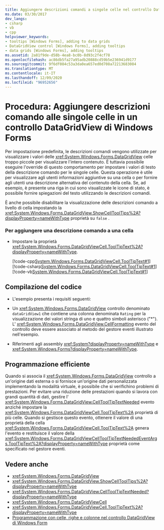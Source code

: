 ```yaml
---
title: Aggiungere descrizioni comandi a singole celle nel controllo DataGridView
ms.date: 03/30/2017
dev_langs:
- csharp
- vb
- cpp
helpviewer_keywords:
- tooltips [Windows Forms], adding to data grids
- DataGridView control [Windows Forms], adding tooltips
- data grids [Windows Forms], adding tooltips
ms.assetid: 2a81f9de-d58b-4ea8-bc0b-8d93c2f4cf78
ms.openlocfilehash: ac86db5fa27a95adb20888cd59b5e236941d9177
ms.sourcegitcommit: 9f6df084c53a3da0ea657ed0d708a72213683084
ms.translationtype: MT
ms.contentlocale: it-IT
ms.lasthandoff: 12/09/2020
ms.locfileid: "96952656"
---
```

# <a name="how-to-add-tooltips-to-individual-cells-in-a-windows-forms-datagridview-control"></a>Procedura: Aggiungere descrizioni comando alle singole celle in un controllo DataGridView di Windows Forms
Per impostazione predefinita, le descrizioni comandi vengono utilizzate per visualizzare i valori delle <xref:System.Windows.Forms.DataGridView> celle troppo piccole per visualizzare l'intero contenuto. È tuttavia possibile eseguire l'override di questo comportamento per impostare i valori di testo della descrizione comando per le singole celle. Questa operazione è utile per visualizzare agli utenti informazioni aggiuntive su una cella o per fornire agli utenti una descrizione alternativa del contenuto della cella. Se, ad esempio, è presente una riga in cui sono visualizzate le icone di stato, è possibile fornire spiegazioni del testo utilizzando le descrizioni comandi.  
  
 È anche possibile disabilitare la visualizzazione delle descrizioni comando a livello di cella impostando la <xref:System.Windows.Forms.DataGridView.ShowCellToolTips%2A?displayProperty=nameWithType> proprietà su `false` .  
  
### <a name="to-add-a-tooltip-to-a-cell"></a>Per aggiungere una descrizione comando a una cella  
  
- Impostare la proprietà <xref:System.Windows.Forms.DataGridViewCell.ToolTipText%2A?displayProperty=nameWithType>.  
  
     [!code-cpp[System.Windows.Forms.DataGridViewCell.ToolTipText#1](~/samples/snippets/cpp/VS_Snippets_Winforms/System.Windows.Forms.DataGridViewCell.ToolTipText/cpp/datagridviewcell.tooltiptext.cpp#1)]
     [!code-csharp[System.Windows.Forms.DataGridViewCell.ToolTipText#1](~/samples/snippets/csharp/VS_Snippets_Winforms/System.Windows.Forms.DataGridViewCell.ToolTipText/CS/datagridviewcell.tooltiptext.cs#1)]
     [!code-vb[System.Windows.Forms.DataGridViewCell.ToolTipText#1](~/samples/snippets/visualbasic/VS_Snippets_Winforms/System.Windows.Forms.DataGridViewCell.ToolTipText/VB/datagridviewcell.tooltiptext.vb#1)]  
  
## <a name="compiling-the-code"></a>Compilazione del codice  
  
- L'esempio presenta i requisiti seguenti:  
  
- Un <xref:System.Windows.Forms.DataGridView> controllo denominato `dataGridView1` che contiene una colonna denominata `Rating` per la visualizzazione dei valori stringa di uno e quattro simboli asterisco ("*"). L' <xref:System.Windows.Forms.DataGridView.CellFormatting> evento del controllo deve essere associato al metodo del gestore eventi illustrato nell'esempio.  
  
- Riferimenti agli assembly <xref:System?displayProperty=nameWithType> e <xref:System.Windows.Forms?displayProperty=nameWithType>.  
  
## <a name="robust-programming"></a>Programmazione efficiente  
 Quando si associa il <xref:System.Windows.Forms.DataGridView> controllo a un'origine dati esterna o si fornisce un'origine dati personalizzata implementando la modalità virtuale, è possibile che si verifichino problemi di prestazioni. Per evitare una riduzione delle prestazioni quando si lavora con grandi quantità di dati, gestire l' <xref:System.Windows.Forms.DataGridView.CellToolTipTextNeeded> evento anziché impostare la <xref:System.Windows.Forms.DataGridViewCell.ToolTipText%2A> proprietà di più celle. Quando si gestisce questo evento, ottenere il valore di una proprietà della cella <xref:System.Windows.Forms.DataGridViewCell.ToolTipText%2A> genera l'evento e restituisce il valore della <xref:System.Windows.Forms.DataGridViewCellToolTipTextNeededEventArgs.ToolTipText%2A?displayProperty=nameWithType> proprietà come specificato nel gestore eventi.  
  
## <a name="see-also"></a>Vedere anche

- <xref:System.Windows.Forms.DataGridView>
- <xref:System.Windows.Forms.DataGridView.ShowCellToolTips%2A?displayProperty=nameWithType>
- <xref:System.Windows.Forms.DataGridView.CellToolTipTextNeeded?displayProperty=nameWithType>
- <xref:System.Windows.Forms.DataGridViewCell>
- <xref:System.Windows.Forms.DataGridViewCell.ToolTipText%2A?displayProperty=nameWithType>
- [Programmazione con celle, righe e colonne nel controllo DataGridView di Windows Form](programming-with-cells-rows-and-columns-in-the-datagrid.md)
